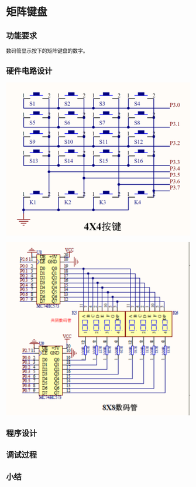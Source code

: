 # 矩阵键盘

## 功能要求

数码管显示按下的矩阵键盘的数字。


## 硬件电路设计

![PAD](pad.png)

![HEX_DISPLAY](wire.png)


## 程序设计

## 调试过程

## 小结